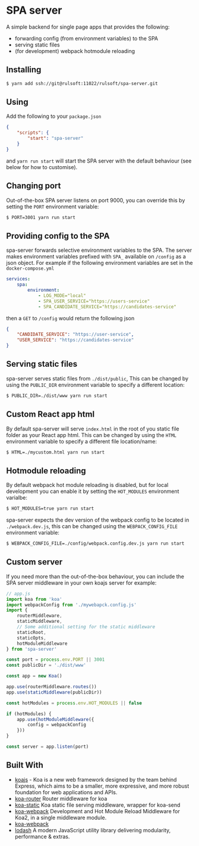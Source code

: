 # SPA server

A simple backend for single page apps that provides the following:

- forwarding config (from environment variables) to the SPA
- serving static files
- (for development) webpack hotmodule reloading

## Installing

```sh
$ yarn add ssh://git@rulsoft:11022/rulsoft/spa-server.git
```

## Using

Add the following to your `package.json`

```json
{
    "scripts": {
        "start": "spa-server"
    }
}
```

and `yarn run start` will start the SPA server with the default behaviour (see below for how to customise).


## Changing port

Out-of-the-box SPA server listens on port 9000, you can override this by setting the `PORT` environment variable:

```sh
$ PORT=3001 yarn run start
```

## Providing config to the SPA

spa-server forwards selective environment variables to the SPA. The server makes environment variables prefixed with `SPA_` available on `/config` as a json object. For example if the following environment variables are set in the `docker-compose.yml`

```yaml
services:
    spa:
        environment:
            - LOG_MODE="local"
            - SPA_USER_SERVICE="https://users-service"
            - SPA_CANDIDATE_SERVICE="https://candidates-service"
```

then a `GET` to `/config` would return the following json

```json
{
    "CANDIDATE_SERVICE": "https://user-service",
    "USER_SERVICE": "https://candidates-service"
}
```

## Serving static files

spa-server serves static files from `./dist/public`,  This can be changed by using the  `PUBLIC_DIR` environment variable to specify a different location:

```sh
$ PUBLIC_DIR=./dist/www yarn run start
```
## Custom React app html 

By default spa-server will serve `index.html` in the root of you static file folder as your React app html. This can be changed by using the `HTML` environment variable to specify a different file location/name:

```sh
$ HTML=./mycustom.html yarn run start
```

## Hotmodule reloading

By default webpack hot module reloading is disabled, but for local development you can enable it by setting the `HOT_MODULES` environment varialbe:

```sh
$ HOT_MODULES=true yarn run start
```

spa-server expects the dev version of the webpack config to be located in `./webpack.dev.js`, this can be changed using the `WEBPACK_CONFIG_FILE` environment variable:

```sh
$ WEBPACK_CONFIG_FILE=./config/webpack.config.dev.js yarn run start
```

## Custom server

If you need more than the out-of-the-box behaviour, you can include the SPA server middleware in your own koajs server for example:


```js
// app.js
import koa from 'koa'
import webpackConfig from './mywebapck.config.js'
import {
    routerMiddleware,
    staticMiddleware,
    // Some additional setting for the static middleware
    staticRoot,
    staticOpts,
    hotModuleMiddleware
} from 'spa-server'

const port = process.env.PORT || 3001
const publicDir = './dist/www'

const app = new Koa()

app.use(routerMiddleware.routes())
app.use(staticMiddleware(publicDir))

const hotModules = process.env.HOT_MODULES || false

if (hotModules) {
    app.use(hotModuleMiddleware({
        config = webpackConfig
    }))
}

const server = app.listen(port)
``` 

## Built With

* [koajs](http://koajs.com/) - Koa is a new web framework designed by the team behind Express, which aims to be a smaller, more expressive, and more robust foundation for web applications and APIs.
* [koa-router](https://github.com/alexmingoia/koa-router) Router middleware for koa
* [koa-static](https://github.com/koajs/static) Koa static file serving middleware, wrapper for koa-send
* [koa-webpack](https://github.com/shellscape/koa-webpack) Development and Hot Module Reload Middleware for Koa2, in a single middleware module.
* [koa-webpack](https://github.com/DamonOehlman/detect-browser)
* [lodash](https://lodash.com/) A modern JavaScript utility library delivering modularity, performance & extras. 

